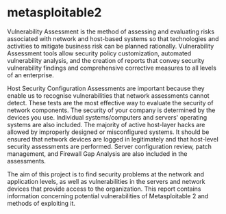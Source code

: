 # metasploitable2

Vulnerability Assessment is the method of assessing and evaluating risks associated with network and host-based systems so that technologies and activities to mitigate business risk can be planned rationally. Vulnerability Assessment tools allow security policy customization, automated vulnerability analysis, and the creation of reports that convey security vulnerability findings and comprehensive corrective measures to all levels of an enterprise. 

Host Security Configuration Assessments are important because they enable us to recognise vulnerabilities that network assessments cannot detect. These tests are the most effective way to evaluate the security of network components. The security of your company is determined by the devices you use. Individual systems/computers and servers' operating systems are also included. The majority of active host-layer hacks are allowed by improperly designed or misconfigured systems. It should be ensured that network devices are logged in legitimately and that host-level security assessments are performed. Server configuration review, patch management, and Firewall Gap Analysis are also included in the assessments. 

The aim of this project is to find security problems at the network and application levels, as well as vulnerabilities in the servers and network devices that provide access to the organization. This report contains information concerning potential vulnerabilities of Metasploitable 2 and methods of exploiting it.
